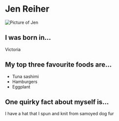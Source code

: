 # Jen Reiher
![Picture of Jen](https://www.canadalearningcode.ca/wp-content/uploads/2017/07/jen.jpg)

## I was born in...
Victoria

## My top three favourite foods are...
* Tuna sashimi
* Hamburgers
* Eggplant

## One quirky fact about myself is...
I have a hat that I spun and knit from samoyed dog fur
